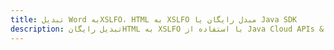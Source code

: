 ---title: تبدیل Word بهXSLFO، HTML به XSLFO مبدل رایگان یا Java SDKdescription: تبدیل رایگانHTML به XSLFO با استفاده از Java Cloud APIs & SDK. همچنین اسناد Microsoft Word و OpenOffice را در Cloud ایجاد، ویرایش و رندر کنید.---